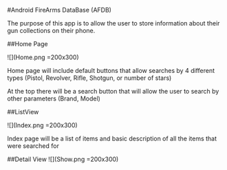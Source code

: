 #Android FireArms DataBase (AFDB)

The purpose of this app is to allow the user to store information about their gun collections on their phone.

##Home Page

![](Home.png =200x300)

Home page will include default buttons that allow searches by 4 different types (Pistol, Revolver, Rifle, Shotgun, or number of stars)

At the top there will be a search button that will allow the user to search by other parameters (Brand, Model)

##ListView

![](Index.png =200x300)

Index page will be a list of items and basic description of all the items that were searched for

##Detail View
![](Show.png =200x300)

